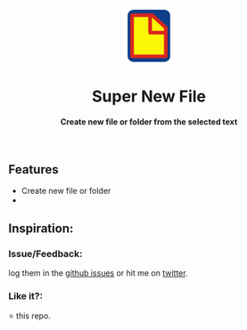 <p align="center">
  <img src="./src/icons/super-new-file-512.png" height="100px"/>
  <h1 align="center">Super New File</h1>
  <h4 align="center">Create new file or folder from the selected text</h4>
  <br>
</p>

## Features

* Create new file or folder
* 

## Inspiration:


### Issue/Feedback:

log them in the [github issues](https://github.com/cg-cnu/vscode-super-new-file/issues) or hit me on [twitter](https://twitter.com/CgCnu).

### Like it?:

:star: this repo.